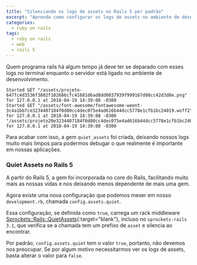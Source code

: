 ```yaml
---
title: "Silenciando os logs de assets no Rails 5 por padrão"
excerpt: "Aprenda como configurar os logs de assets no ambiente de desenvolvimento a partir do Rails 5"
categories:
  - ruby on rails
tags:
  - ruby on rails
  - web
  - rails 5
---
```


Quem programa rails há algum tempo já deve ter se deparado com esses logs no terminal enquanto o servidor está ligado no ambiente de desenvolvimento.
```
Started GET "/assets/projeto-647fc4d3536f3802f102686cfc41681d6ad8dd0037939f999167d80cc42d3d8e.png" for 127.0.0.1 at 2018-04-19 14:39:08 -0300
Started GET "/assets/font-awesome/fontawesome-weont-3c4a1bb7ce3234407184f0d80cc4dec075e4ad616b44dcc5778e1cfb1bc24019.woff2" for 127.0.0.1 at 2018-04-19 14:39:08 -0300
"/assets/projeto20e3234407184f0d80cc4dec075e4ad616b44dcc5778e1cfb1bc24019.png" for 127.0.0.1 at 2018-04-19 14:39:08 -0300
```
Para acabar com isso, a gem `quiet_assets` foi criada, deixando nossos logs muito mais limpos para podermos debugar o que realmente é importante em nossas aplicações.

### Quiet Assets no Rails 5

A partir do Rails 5, a gem foi incorporada no core do Rails, facilitando muito mais as nossas vidas e nos deixando menos dependente de mais uma gem.

Agora existe uma nova configuração que podemos mexer em nosso `development.rb`, chamada `config.assets.quiet`.

Essa configuração, se definida como `true`, carrega um rack middleware [Sprockets::Rails::QuietAssets](https://github.com/rails/sprockets-rails/pull/355){:target="blank"}, incluso no `sprockets-rails 3.1`, que verifica se a chamada tem um prefixo de `asset` e silencia ao encontrar.

Por padrão, `config.assets.quiet` tem o valor `true`, portanto, não devemos nos preocupar. Se por algum motivo necessitarmos ver os logs de assets, basta alterar o valor para `false`.
